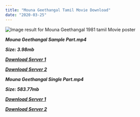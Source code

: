 ```yaml
---
title: "Mouna Geethangal Tamil Movie Download"
date: "2020-03-25"
---
```


![Image result for Mouna Geethangal 1981 tamil Movie poster](https://m.media-amazon.com/images/M/MV5BNTM0YjdiMTYtOGY1Zi00NGI0LTkyNDEtYTBlZWJjY2U3ZTZhXkEyXkFqcGdeQXVyNTM3MDMyMDQ@._V1_UY268_CR9,0,182,268_AL_.jpg)

**_Mouna Geethangal Sample Part.mp4_**

**_Size: 3.98mb_**

**_[Download Server 1](http://b3.wetransfer.vip/files/{b8ae04a0e9ab0f9e64837bab03a252825878f388f00779843f60cec38aa445db}20Actor{b8ae04a0e9ab0f9e64837bab03a252825878f388f00779843f60cec38aa445db}20Hits{b8ae04a0e9ab0f9e64837bab03a252825878f388f00779843f60cec38aa445db}20Collection/Bhagyaraj{b8ae04a0e9ab0f9e64837bab03a252825878f388f00779843f60cec38aa445db}20Movies{b8ae04a0e9ab0f9e64837bab03a252825878f388f00779843f60cec38aa445db}20Collections/Mouna{b8ae04a0e9ab0f9e64837bab03a252825878f388f00779843f60cec38aa445db}20Geethangal{b8ae04a0e9ab0f9e64837bab03a252825878f388f00779843f60cec38aa445db}20(1981)/Mouna{b8ae04a0e9ab0f9e64837bab03a252825878f388f00779843f60cec38aa445db}20Geethangal{b8ae04a0e9ab0f9e64837bab03a252825878f388f00779843f60cec38aa445db}20(1981){b8ae04a0e9ab0f9e64837bab03a252825878f388f00779843f60cec38aa445db}20Sample{b8ae04a0e9ab0f9e64837bab03a252825878f388f00779843f60cec38aa445db}20HD.mp4)_**

**_[Download Server 2](http://b3.wetransfer.vip/files/{b8ae04a0e9ab0f9e64837bab03a252825878f388f00779843f60cec38aa445db}20Actor{b8ae04a0e9ab0f9e64837bab03a252825878f388f00779843f60cec38aa445db}20Hits{b8ae04a0e9ab0f9e64837bab03a252825878f388f00779843f60cec38aa445db}20Collection/Bhagyaraj{b8ae04a0e9ab0f9e64837bab03a252825878f388f00779843f60cec38aa445db}20Movies{b8ae04a0e9ab0f9e64837bab03a252825878f388f00779843f60cec38aa445db}20Collections/Mouna{b8ae04a0e9ab0f9e64837bab03a252825878f388f00779843f60cec38aa445db}20Geethangal{b8ae04a0e9ab0f9e64837bab03a252825878f388f00779843f60cec38aa445db}20(1981)/Mouna{b8ae04a0e9ab0f9e64837bab03a252825878f388f00779843f60cec38aa445db}20Geethangal{b8ae04a0e9ab0f9e64837bab03a252825878f388f00779843f60cec38aa445db}20(1981){b8ae04a0e9ab0f9e64837bab03a252825878f388f00779843f60cec38aa445db}20Sample{b8ae04a0e9ab0f9e64837bab03a252825878f388f00779843f60cec38aa445db}20HD.mp4)_**

**_Mouna Geethangal Single Part.mp4_**

**_Size: 583.77mb_**

**_[Download Server 1](http://b3.wetransfer.vip/files/{b8ae04a0e9ab0f9e64837bab03a252825878f388f00779843f60cec38aa445db}20Actor{b8ae04a0e9ab0f9e64837bab03a252825878f388f00779843f60cec38aa445db}20Hits{b8ae04a0e9ab0f9e64837bab03a252825878f388f00779843f60cec38aa445db}20Collection/Bhagyaraj{b8ae04a0e9ab0f9e64837bab03a252825878f388f00779843f60cec38aa445db}20Movies{b8ae04a0e9ab0f9e64837bab03a252825878f388f00779843f60cec38aa445db}20Collections/Mouna{b8ae04a0e9ab0f9e64837bab03a252825878f388f00779843f60cec38aa445db}20Geethangal{b8ae04a0e9ab0f9e64837bab03a252825878f388f00779843f60cec38aa445db}20(1981)/Mouna{b8ae04a0e9ab0f9e64837bab03a252825878f388f00779843f60cec38aa445db}20Geethangal{b8ae04a0e9ab0f9e64837bab03a252825878f388f00779843f60cec38aa445db}20(1981){b8ae04a0e9ab0f9e64837bab03a252825878f388f00779843f60cec38aa445db}20Single{b8ae04a0e9ab0f9e64837bab03a252825878f388f00779843f60cec38aa445db}20Part{b8ae04a0e9ab0f9e64837bab03a252825878f388f00779843f60cec38aa445db}20HD.mp4)_**

**_[Download Server 2](http://b3.wetransfer.vip/files/{b8ae04a0e9ab0f9e64837bab03a252825878f388f00779843f60cec38aa445db}20Actor{b8ae04a0e9ab0f9e64837bab03a252825878f388f00779843f60cec38aa445db}20Hits{b8ae04a0e9ab0f9e64837bab03a252825878f388f00779843f60cec38aa445db}20Collection/Bhagyaraj{b8ae04a0e9ab0f9e64837bab03a252825878f388f00779843f60cec38aa445db}20Movies{b8ae04a0e9ab0f9e64837bab03a252825878f388f00779843f60cec38aa445db}20Collections/Mouna{b8ae04a0e9ab0f9e64837bab03a252825878f388f00779843f60cec38aa445db}20Geethangal{b8ae04a0e9ab0f9e64837bab03a252825878f388f00779843f60cec38aa445db}20(1981)/Mouna{b8ae04a0e9ab0f9e64837bab03a252825878f388f00779843f60cec38aa445db}20Geethangal{b8ae04a0e9ab0f9e64837bab03a252825878f388f00779843f60cec38aa445db}20(1981){b8ae04a0e9ab0f9e64837bab03a252825878f388f00779843f60cec38aa445db}20Single{b8ae04a0e9ab0f9e64837bab03a252825878f388f00779843f60cec38aa445db}20Part{b8ae04a0e9ab0f9e64837bab03a252825878f388f00779843f60cec38aa445db}20HD.mp4)_**
